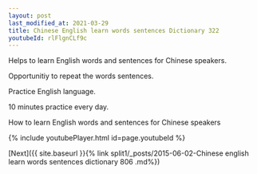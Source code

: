 ```yaml
---
layout: post
last_modified_at: 2021-03-29
title: Chinese English learn words sentences Dictionary 322 
youtubeId: rlFlgnCLf9c
---
```

 
 
Helps to learn English words and sentences for Chinese speakers.

Opportunitiy to repeat the words sentences. 

Practice English language. 
 
10 minutes practice every day. 
 
How to learn English words and sentences for Chinese speakers 
 
{% include youtubePlayer.html id=page.youtubeId %}
 
 
[Next]({{ site.baseurl }}{% link  split1/_posts/2015-06-02-Chinese english learn words sentences dictionary 806 .md%})
 

